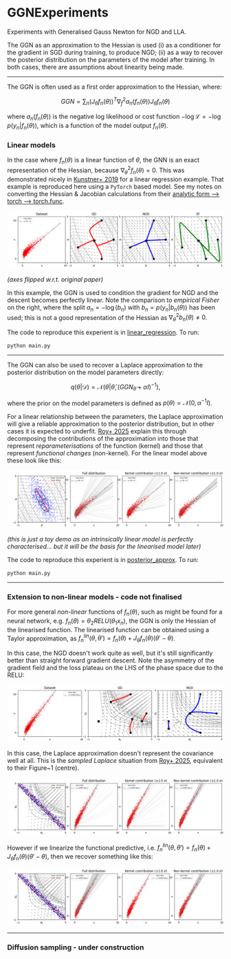 # GGNExperiments

Experiments with Generalised Gauss Newton for NGD and LLA.

The GGN as an approximation to the Hessian is used (i) as a conditioner for the gradient in SGD during training, to produce NGD; (ii) as a way to recover the posterior distribution on the parameters of the model after training. In both cases, there are assumptions about linearity being made. 

---

The GGN is often used as a first order approximation to the Hessian, where:

$$
GGN =  \sum_n (J_{\theta} f_n(\theta))^T \nabla_f^2 a_n(f_n(\theta)) J_{\theta} f_n(\theta) 
$$

where $a_n(f_n(\theta))$ is the negative log likelihood or cost function $-\log \mathcal{L} = -\log p(y_n | f_n(\theta))$, which is a function of the model output $f_n(\theta)$. 

### Linear models

In the case where $f_n(\theta)$ is a linear function of $\theta$, the GNN is an exact representation of the Hessian, because $\nabla^2_{\theta} f_n(\theta) = 0$. This was demonstrated nicely in [Kunstner+ 2019](https://arxiv.org/pdf/1905.12558) for a linear regression example. That example is reproduced here using a `PyTorch` based model. See my notes on converting the Hessian & Jacobian calculations from their [analytic form --> torch --> torch.func](Notes.md).

![alt text](./linear_regression/vecfield.png)

*(axes flipped w.r.t. original paper)*

In this example, the GGN is used to condition the gradient for NGD and the descent becomes perfectly linear. Note the comparison to _empirical Fisher_ on the right, where the split $a_n = -\log (b_n)$ with $b_n = p(y_n | b_n(\theta))$ has been used; this is not a good representation of the Hessian as $\nabla^2_{\theta} b_n(\theta) \neq 0$.

The code to reproduce this experient is in [linear_regression](./linear_regression/). To run:

```
python main.py
```

---

The GGN can also be used to recover a Laplace approximation to the posterior distribution on the model parameters directly:

$$
q(\theta | \mathcal{D}) = \mathcal{N}(\theta | \hat{\theta}, (GGN_{\hat{\theta}} + \alpha I)^{-1}), 
$$

where the prior on the model parameters is defined as $p(\theta) = \mathcal{N}(0, \alpha^{-1} I)$.

For a linear relationship between the parameters, the Laplace approximation will give a reliable approximation to the posterior distribution, but in other cases it is expected to underfit. [Roy+ 2025](https://arxiv.org/pdf/2406.03334) explain this through decomposing the contributions of the approximation into those that represent *reparameterisations* of the function (kernel) and those that represent *functional changes* (non-kernel). For the linear model above these look like this:

![alt text](./posterior_approx/kernel.png)

*(this is just a toy demo as an intrinsically linear model is perfectly characterised... but it will be the basis for the linearised model later)*

The code to reproduce this experient is in [posterior_approx](./posterior_approx/). To run:

```
python main.py
```
---
### Extension to non-linear models - code not finalised

For more general _non-linear_ functions of $f_n(\theta)$, such as might be found for a neural network, e.g. $f_n(\theta) = \theta_2 RELU (\theta_1 x_n)$, the GGN is only the Hessian of the linearised function. The linearised function can be obtained using a Taylor approximation, as $f_n^{lin}(\theta, \theta') = f_n(\theta) + J_{\theta} f_n(\theta) (\theta' - \theta)$.

In this case, the NGD doesn't work quite as well, but it's still significantly better than straight forward gradient descent. Note the asymmetry of the gradient field and the loss plateau on the LHS of the phase space due to the RELU:

![alt text](./non_linear/vecfield_nl.png)

In this case, the Laplace approximation doesn't represent the covariance well at all. This is the *sampled Laplace* situation from [Roy+ 2025](https://arxiv.org/pdf/2406.03334), equivalent to their Figure~1 (centre).

![alt text](./non_linear/kernel.png)

However if we linearize the functional predictive, i.e. $f_n^{lin}(\theta, \theta') = f_n(\theta) + J_{\theta} f_n(\theta) (\theta' - \theta)$, then we recover something like this:

![alt text](./non_linear/kernel_linear.png)

---
### Diffusion sampling - under construction
